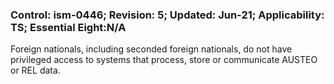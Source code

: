 ### Control: ism-0446; Revision: 5; Updated: Jun-21; Applicability: TS; Essential Eight:N/A
<p>Foreign nationals, including seconded foreign nationals, do not have privileged access to systems that process, store or communicate AUSTEO or REL data.</p>
